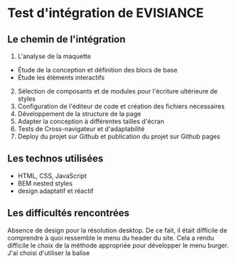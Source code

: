 # **Test d'intégration de EVISIANCE**  

## **Le chemin de l'intégration**
1. L'analyse de la maquette    
- Étude de la conception et définition des blocs de base    
- Étude les éléments interactifs  
2. Sélection de composants et de modules pour l'écriture ultérieure de styles  
3. Configuration de l'éditeur de code et création des fichiers nécessaires  
4. Développement de la structure de la page  
5. Adapter la conception à différentes tailles d'écran  
6. Tests de Cross-navigateur et d'adaptabilité  
7. Deploy du projet sur Github et publication du projet sur Github pages

## **Les technos utilisées**
- HTML, CSS, JavaScript  
- BEM nested styles  
- design adaptatif et réactif  

## **Les difficultés rencontrées**  
Absence de design pour la résolution desktop. De ce fait, il était difficile de comprendre à quoi ressemble le menu du header du site. Cela a rendu difficile le choix de la méthode appropriée pour développer le menu burger. J'ai choisi d'utiliser la balise <dialog>, car je l'ai trouvée la plus adaptée à ce modèle.  

### https://annabaraulina.github.io/evisiance-test/ ###
